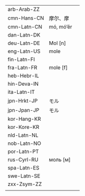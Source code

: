 | | | |
|-|-|-|
| arb-Arab-ZZ |  |  |
| cmn-Hans-CN | 摩尔、摩 |  |
| cmn-Latn-CN | mó, mó’ěr |  |
| dan-Latn-DK |  |  |
| deu-Latn-DE | Mol [n] |  |
| eng-Latn-US | mole |  |
| fin-Latn-FI |  |  |
| fra-Latn-FR | mole [f] |  |
| heb-Hebr-IL |  |  |
| hin-Deva-IN |  |  |
| ita-Latn-IT |  |  |
| jpn-Hrkt-JP | モル |  |
| jpn-Jpan-JP | モル |  |
| kor-Hang-KR |  |  |
| kor-Kore-KR |  |  |
| nld-Latn-NL |  |  |
| nob-Latn-NO |  |  |
| por-Latn-PT |  |  |
| rus-Cyrl-RU | моль [м] |  |
| spa-Latn-ES |  |  |
| swe-Latn-SE |  |  |
| zxx-Zsym-ZZ |  |  |
|  |  |  |
